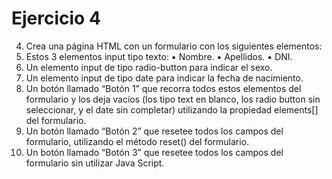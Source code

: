 # Ejercicio 4

4.	Crea una página HTML con un formulario con los siguientes elementos:
1.	Estos 3 elementos input tipo texto:
    ▪	Nombre.
    ▪	Apellidos.
    ▪	DNI.
2.	Un elemento input de tipo radio-button para indicar el sexo.
3.	Un elemento input de tipo date para indicar la fecha de nacimiento.
4.	Un botón llamado “Botón 1” que recorra todos estos elementos del formulario y los deja vacíos (los tipo text en blanco, los radio button sin seleccionar, y el date sin completar) utilizando la propiedad elements[] del formulario.
5.	Un botón llamado “Botón 2” que resetee todos los campos del formulario, utilizando el método reset() del formulario.
6.	Un botón llamado “Botón 3” que resetee todos los campos del formulario sin utilizar Java Script.
